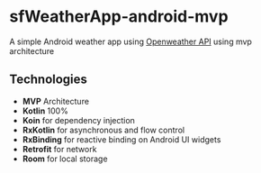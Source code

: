 # sfWeatherApp-android-mvp

A simple Android weather app using [Openweather API](https://openweathermap.org/api) using mvp architecture

## Technologies

- **MVP** Architecture
- **Kotlin** 100%
- **Koin** for dependency injection
- **RxKotlin** for asynchronous and flow control
- **RxBinding** for reactive binding on Android UI widgets
- **Retrofit** for network
- **Room** for local storage